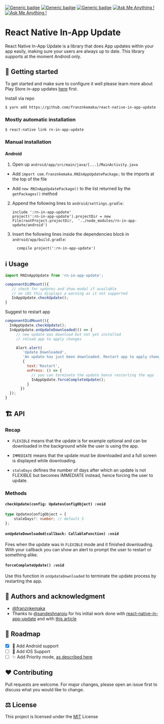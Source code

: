 [![Generic badge](https://img.shields.io/badge/License-MIT-green.svg)](https://shields.io/)
[![Generic badge](https://img.shields.io/badge/Android-YES-green.svg)](https://shields.io/)
[![Generic badge](https://img.shields.io/badge/iOS-NO-red.svg)](https://shields.io/)
[![Ask Me Anything !](https://img.shields.io/badge/Tested-No-1abc9c.svg)](https://GitHub.com/Naereen/ama)
[![Ask Me Anything !](https://img.shields.io/badge/Published-No-1abc9c.svg)](https://GitHub.com/Naereen/ama)

# React Native In-App Update

React Native In-App Update is a library that does App updates within your app easily, making sure your users are always up to date.
This library supports at the moment Android only.

## 🎉 Getting started

To get started and make sure to configure it well please learn more about Play Store in-app updates [here](https://developer.android.com/guide/playcore/in-app-updates) first.

Install via repo

`$ yarn add https://github.com/franznkemaka/react-native-in-app-update`

### Mostly automatic installation

`$ react-native link rn-in-app-update`

### Manual installation

#### Android

1. Open up `android/app/src/main/java/[...]/MainActivity.java`

-   Add `import com.franznkemaka.RNInAppUpdatePackage;` to the imports at the top of the file

-   Add `new RNInAppUpdatePackage()` to the list returned by the `getPackages()` method

2. Append the following lines to `android/settings.gradle`:
    ```
    include ':rn-in-app-update'
    project(':rn-in-app-update').projectDir = new File(rootProject.projectDir, 	'../node_modules/rn-in-app-update/android')
    ```
3. Insert the following lines inside the dependencies block in `android/app/build.gradle`:

    ```
      compile project(':rn-in-app-update')
    ```

## ℹ️ Usage

```javascript
import RNInAppUpdate from 'rn-in-app-update';

componentDidMount(){
   // check for updates and show modal if available
   // on iOS this displays a warning as it not supported
   InAppUpdate.checkUpdate();
}
```

Suggest to restart app

```javascript
componentDidMount(){
  InAppUpdate.checkUpdate();
  InAppUpdate.onUpdateDownloaded(() => {
     // new update was download but not yet installed
     // reload app to apply changes

     Alert.alert(
        'Update Downloaded',
        'An update has just been downloaded. Restart app to apply changes',
        {
          text:'Restart',
          onPress: () => {
            // you can terminate the update hence restarting the app
            InAppUpdate.forceCompleteUpdate();
          }
       })
  });
}
```

## 🏗 API

### Recap

-   `FLEXIBLE` means that the update is for example optional and can be downloaded in the background while the user is using the app.

-   `IMMEDIATE` means that the update must be downloaded and a full screen is displayed while downloading.

-   `staleDays` defines the number of days after which an update is not FLEXIBLE but becomes IMMEDIATE instead, hence forcing the user to update.

### Methods

#### `checkUpdate(config: UpdatesConfigObject) :void`

```typescript
type UpdatesConfigObject = {
    staleDays?: number; // default 5
};
```

#### `onUpdateDownloaded(callback: CallableFunction) :void`

Fires when the update was in `FLEXIBLE` mode and it finished downloading. With your callback you can show an alert to prompt the user to restart or something alike.

#### `forceCompleteUpdate() :void`

Use this function in `onUpdateDownloaded` to terminate the update process by restarting the app.

## 🤝 Authors and acknowledgment

-   [@franznkemaka](https://github.com/franznkemaka)
-   Thanks to [@sandeshnaroju](https://github.com/sandeshnaroju) for his initial work done with [react-native-in-app-update](https://github.com/sandeshnaroju/react-native-in-app-update) and with [this article](https://www.naroju.com/implementing-android-in-app-updates-in-react-native)

## 📌 Roadmap

-   [x] 🤖 Add Android support
-   [ ] 🍏 Add iOS Support
-   [ ] ✨ Add Priority mode, [as described here](https://developer.android.com/guide/playcore/in-app-updates#check-priority)

## ❤️ Contributing

Pull requests are welcome. For major changes, please open an issue first to discuss what you would like to change.

## ⚖️ License

This project is licensed under the [MIT](LICENSE) License
